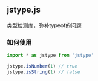 jstype.js
---
类型检测库，弥补typeof的问题

### 如何使用

```javascript
import * as jstype from 'jstype'

jstype.isNumber(1) // true
jstype.isString(1) // false
```
